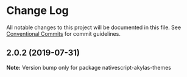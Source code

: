 # Change Log

All notable changes to this project will be documented in this file.
See [Conventional Commits](https://conventionalcommits.org) for commit guidelines.

## 2.0.2 (2019-07-31)

**Note:** Version bump only for package nativescript-akylas-themes
